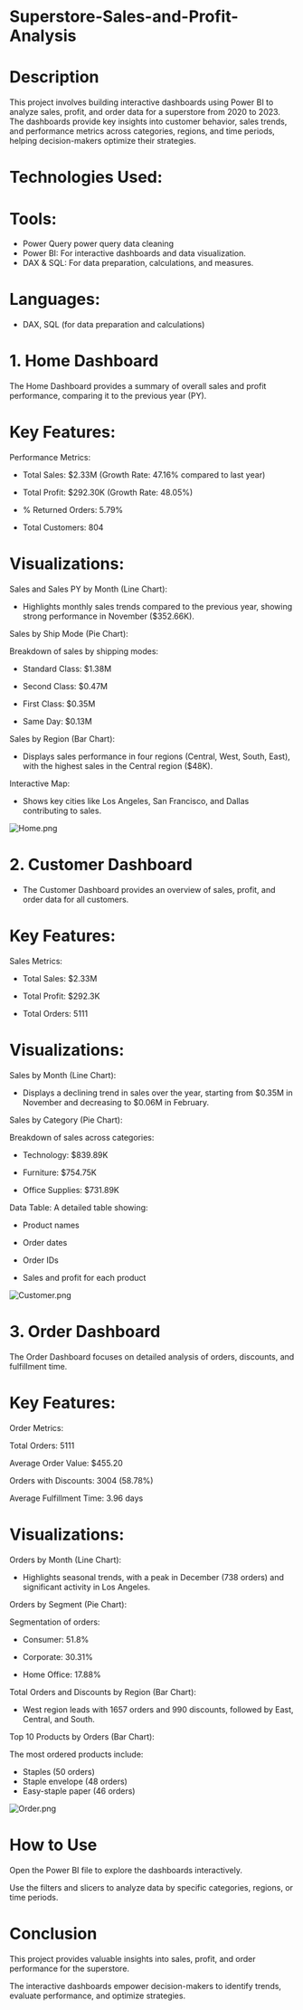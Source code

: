 # Superstore-Sales-and-Profit-Analysis

# Description
This project involves building interactive dashboards using Power BI to analyze sales, profit, and order data for a superstore from 2020 to 2023. The dashboards provide key insights into customer behavior, sales trends, and performance metrics across categories, regions, and time periods, helping decision-makers optimize their strategies.


# Technologies Used:
# Tools:
- Power Query power query data cleaning
- Power BI: For interactive dashboards and data visualization.
- DAX & SQL: For data preparation, calculations, and measures.


# Languages: 
- DAX, SQL (for data preparation and calculations)

# 1. Home Dashboard

The Home Dashboard provides a summary of overall sales and profit performance, comparing it to the previous year (PY).

# Key Features:

Performance Metrics:

- Total Sales: $2.33M (Growth Rate: 47.16% compared to last year)

- Total Profit: $292.30K (Growth Rate: 48.05%)

- % Returned Orders: 5.79%

- Total Customers: 804

# Visualizations:

Sales and Sales PY by Month (Line Chart): 

- Highlights monthly sales trends compared to the previous year, showing strong performance in November ($352.66K).

Sales by Ship Mode (Pie Chart):

Breakdown of sales by shipping modes:

- Standard Class: $1.38M

- Second Class: $0.47M

- First Class: $0.35M

- Same Day: $0.13M

Sales by Region (Bar Chart):

- Displays sales performance in four regions (Central, West, South, East), with the highest sales in the Central region ($48K).

Interactive Map:

- Shows key cities like Los Angeles, San Francisco, and Dallas contributing to sales.

![Home.png](Home.png)


# 2. Customer Dashboard
- The Customer Dashboard provides an overview of sales, profit, and order data for all customers.

# Key Features:
Sales Metrics:

- Total Sales: $2.33M

- Total Profit: $292.3K

- Total Orders: 5111

# Visualizations:
Sales by Month (Line Chart):

- Displays a declining trend in sales over the year, starting from $0.35M in November and decreasing to $0.06M in February.

Sales by Category (Pie Chart):

Breakdown of sales across categories:

- Technology: $839.89K

- Furniture: $754.75K

- Office Supplies: $731.89K

Data Table:
A detailed table showing:

- Product names

- Order dates

- Order IDs

- Sales and profit for each product

![Customer.png](Customer.png)



# 3. Order Dashboard
The Order Dashboard focuses on detailed analysis of orders, discounts, and fulfillment time.

# Key Features:
Order Metrics:

Total Orders: 5111

Average Order Value: $455.20

Orders with Discounts: 3004 (58.78%)

Average Fulfillment Time: 3.96 days

# Visualizations:

Orders by Month (Line Chart):

- Highlights seasonal trends, with a peak in December (738 orders) and significant activity in Los Angeles.

Orders by Segment (Pie Chart):

Segmentation of orders:

- Consumer: 51.8%

- Corporate: 30.31%

- Home Office: 17.88%

Total Orders and Discounts by Region (Bar Chart):

- West region leads with 1657 orders and 990 discounts, followed by East, Central, and South.


Top 10 Products by Orders (Bar Chart):

The most ordered products include:
- Staples (50 orders)
- Staple envelope (48 orders)
- Easy-staple paper (46 orders)

![Order.png](Order.png)



# How to Use
Open the Power BI file to explore the dashboards interactively.

Use the filters and slicers to analyze data by specific categories, regions, or time periods.

# Conclusion
This project provides valuable insights into sales, profit, and order performance for the superstore.

The interactive dashboards empower decision-makers to identify trends, evaluate performance, and optimize strategies.

